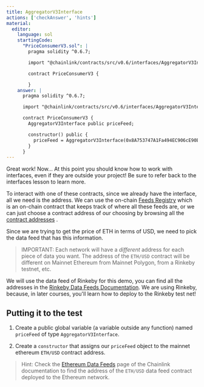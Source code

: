 ```yaml
---
title: AggregatorV3Interface
actions: ['checkAnswer', 'hints']
material:
  editor:
    language: sol
    startingCode:
      "PriceConsumerV3.sol": |
        pragma solidity ^0.6.7;

        import "@chainlink/contracts/src/v0.6/interfaces/AggregatorV3Interface.sol";

        contract PriceConsumerV3 {

        }
    answer: |
      pragma solidity ^0.6.7;

      import "@chainlink/contracts/src/v0.6/interfaces/AggregatorV3Interface.sol";

      contract PriceConsumerV3 {
        AggregatorV3Interface public priceFeed;

        constructor() public {
          priceFeed = AggregatorV3Interface(0x8A753747A1Fa494EC906cE90E9f37563A8AF630e);
        }
      }
---
```


Great work! Now... At this point you should know how to work with interfaces, even if they are outside your project! Be sure to refer back to the interfaces lesson to learn  more. 

To interact with one of these contracts, since we already have the interface, all we need is the address. We can use the on-chain <a href="https://docs.chain.link/docs/feed-registry/" target=_new>Feeds Registry</a> which is an on-chain contract that keeps track of where all these feeds are, or we can just choose a contract address of our choosing by browsing all the <a href="https://docs.chain.link/docs/reference-contracts/" target=_new>contract addresses</a> .

Since we are trying to get the price of ETH in terms of USD, we need to pick the data feed that has this information. 

> IMPORTANT: Each network will have a *different* address for each piece of data you want. The address of the `ETH/USD` contract will be different on Mainnet Ethereum from Mainnet Polygon, from a Rinkeby testnet, etc.

We will use the data feed of Rinkeby for this demo, you can find all the addresses in the <a href="https://docs.chain.link/docs/ethereum-addresses/#Rinkeby%20Testnet" target=_new>Rinkeby Data Feeds Documentation</a>. We are using Rinkeby, because, in later courses, you'll learn how to deploy to the Rinkeby test net!

## Putting it to the test

1. Create a public global variable (a variable outside any function) named `priceFeed` of type `AggregatorV3Interface`. 
   
2. Create a `constructor` that assigns our `priceFeed` object to the mainnet ethereum `ETH/USD` contract address. 

> Hint: Check the <a href="https://docs.chain.link/docs/ethereum-addresses/#Rinkeby%20Testnet" target=_new>Ethereum Data Feeds</a> page of the Chainlink documentation to find the address of the `ETH/USD` data feed contract deployed to the Ethereum network. 
